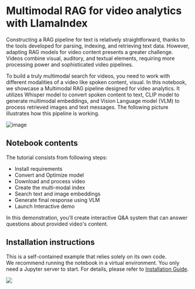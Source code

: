 # Multimodal RAG for video analytics with LlamaIndex

Constructing a RAG pipeline for text is relatively straightforward, thanks to the tools developed for parsing, indexing, and retrieving text data. However, adapting RAG models for video content presents a greater challenge. Videos combine visual, auditory, and textual elements, requiring more processing power and sophisticated video pipelines.

To build a truly multimodal search for videos, you need to work with different modalities of a video like spoken content, visual. In this notebook, we showcase a Multimodal RAG pipeline designed for video analytics. It utilizes Whisper model to convert spoken content to text, CLIP model to generate multimodal embeddings, and Vision Language model (VLM) to process retrieved images and text messages. The following picture illustrates how this pipeline is working.

![image](https://github.com/user-attachments/assets/fb3ec06f-e4b0-4ca3-aac6-71465ae14808)

## Notebook contents
The tutorial consists from following steps:

- Install requirements
- Convert and Optimize model
- Download and process video
- Create the multi-modal index
- Search text and image embeddings
- Generate final response using VLM
- Launch Interactive demo

In this demonstration, you'll create interactive Q&A system that can answer questions about provided video's content.

## Installation instructions
This is a self-contained example that relies solely on its own code.</br>
We recommend running the notebook in a virtual environment. You only need a Jupyter server to start.
For details, please refer to [Installation Guide](../../README.md).

<img referrerpolicy="no-referrer-when-downgrade" src="https://static.scarf.sh/a.png?x-pxid=5b5a4db0-7875-4bfb-bdbd-01698b5b1a77&file=notebooks/multimodal-rag/README.md" />
